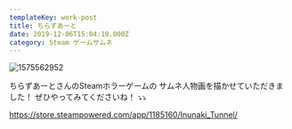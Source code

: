 ```yaml
---
templateKey: work-post
title: ちらずあーと
date: 2019-12-06T15:04:10.000Z
category: Steam ゲームサムネ
---
```

![1575562952](/img/1575562952.png)

ちらずあーとさんのSteamホラーゲームの
サムネ人物画を描かせていただきました！
ぜひやってみてくださいね！
⤵︎⤵︎

https://store.steampowered.com/app/1185160/Inunaki_Tunnel/